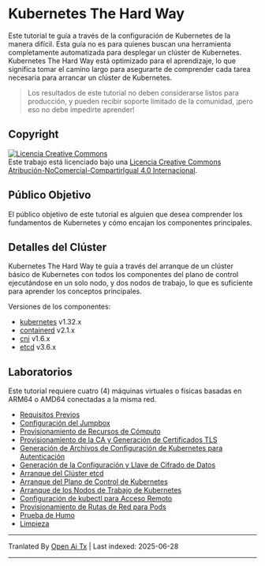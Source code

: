 # Kubernetes The Hard Way

Este tutorial te guía a través de la configuración de Kubernetes de la manera difícil. Esta guía no es para quienes buscan una herramienta completamente automatizada para desplegar un clúster de Kubernetes. Kubernetes The Hard Way está optimizado para el aprendizaje, lo que significa tomar el camino largo para asegurarte de comprender cada tarea necesaria para arrancar un clúster de Kubernetes.

> Los resultados de este tutorial no deben considerarse listos para producción, y pueden recibir soporte limitado de la comunidad, ¡pero eso no debe impedirte aprender!

## Copyright

<a rel="license" href="http://creativecommons.org/licenses/by-nc-sa/4.0/"><img alt="Licencia Creative Commons" style="border-width:0" src="https://i.creativecommons.org/l/by-nc-sa/4.0/88x31.png" /></a><br />Este trabajo está licenciado bajo una <a rel="license" href="http://creativecommons.org/licenses/by-nc-sa/4.0/">Licencia Creative Commons Atribución-NoComercial-CompartirIgual 4.0 Internacional</a>.


## Público Objetivo

El público objetivo de este tutorial es alguien que desea comprender los fundamentos de Kubernetes y cómo encajan los componentes principales.

## Detalles del Clúster

Kubernetes The Hard Way te guía a través del arranque de un clúster básico de Kubernetes con todos los componentes del plano de control ejecutándose en un solo nodo, y dos nodos de trabajo, lo que es suficiente para aprender los conceptos principales.

Versiones de los componentes:

* [kubernetes](https://github.com/kubernetes/kubernetes) v1.32.x
* [containerd](https://github.com/containerd/containerd) v2.1.x
* [cni](https://github.com/containernetworking/cni) v1.6.x
* [etcd](https://github.com/etcd-io/etcd) v3.6.x

## Laboratorios

Este tutorial requiere cuatro (4) máquinas virtuales o físicas basadas en ARM64 o AMD64 conectadas a la misma red.

* [Requisitos Previos](https://raw.githubusercontent.com/kelseyhightower/kubernetes-the-hard-way/master/docs/01-prerequisites.md)
* [Configuración del Jumpbox](https://raw.githubusercontent.com/kelseyhightower/kubernetes-the-hard-way/master/docs/02-jumpbox.md)
* [Provisionamiento de Recursos de Cómputo](https://raw.githubusercontent.com/kelseyhightower/kubernetes-the-hard-way/master/docs/03-compute-resources.md)
* [Provisionamiento de la CA y Generación de Certificados TLS](https://raw.githubusercontent.com/kelseyhightower/kubernetes-the-hard-way/master/docs/04-certificate-authority.md)
* [Generación de Archivos de Configuración de Kubernetes para Autenticación](https://raw.githubusercontent.com/kelseyhightower/kubernetes-the-hard-way/master/docs/05-kubernetes-configuration-files.md)
* [Generación de la Configuración y Llave de Cifrado de Datos](https://raw.githubusercontent.com/kelseyhightower/kubernetes-the-hard-way/master/docs/06-data-encryption-keys.md)
* [Arranque del Clúster etcd](https://raw.githubusercontent.com/kelseyhightower/kubernetes-the-hard-way/master/docs/07-bootstrapping-etcd.md)
* [Arranque del Plano de Control de Kubernetes](https://raw.githubusercontent.com/kelseyhightower/kubernetes-the-hard-way/master/docs/08-bootstrapping-kubernetes-controllers.md)
* [Arranque de los Nodos de Trabajo de Kubernetes](https://raw.githubusercontent.com/kelseyhightower/kubernetes-the-hard-way/master/docs/09-bootstrapping-kubernetes-workers.md)
* [Configuración de kubectl para Acceso Remoto](https://raw.githubusercontent.com/kelseyhightower/kubernetes-the-hard-way/master/docs/10-configuring-kubectl.md)
* [Provisionamiento de Rutas de Red para Pods](https://raw.githubusercontent.com/kelseyhightower/kubernetes-the-hard-way/master/docs/11-pod-network-routes.md)
* [Prueba de Humo](https://raw.githubusercontent.com/kelseyhightower/kubernetes-the-hard-way/master/docs/12-smoke-test.md)
* [Limpieza](https://raw.githubusercontent.com/kelseyhightower/kubernetes-the-hard-way/master/docs/13-cleanup.md)


---

Tranlated By [Open Ai Tx](https://github.com/OpenAiTx/OpenAiTx) | Last indexed: 2025-06-28

---